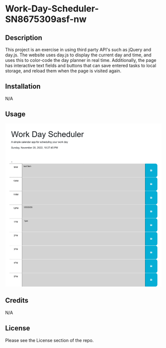 # Work-Day-Scheduler-SN8675309asf-nw
## Description
This project is an exercise in using third party API's such as jQuery and day.js. The website uses day.js to display the current day and time, and uses this to color-code the day planner in real time. Additionally, the page has interactive text fields and buttons that can save entered tasks to local storage, and reload them when the page is visited again.

## Installation
N/A

## Usage

![alt text](./Assets/Screenshot%202022-11-20%20at%2022-27-42%20Work%20Day%20Scheduler.png)
## Credits
N/A
## License
Please see the License section of the repo.